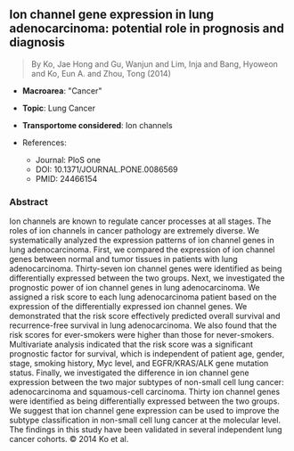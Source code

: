 ## Ion channel gene expression in lung adenocarcinoma: potential role in prognosis and diagnosis

> By Ko, Jae Hong and Gu, Wanjun and Lim, Inja and Bang, Hyoweon and Ko, Eun A. and Zhou, Tong (2014)

- **Macroarea**: "Cancer"
- **Topic**: Lung Cancer
- **Transportome considered**: Ion channels

- References:
  - Journal: PloS one
  - DOI: 10.1371/JOURNAL.PONE.0086569
  - PMID: 24466154

### Abstract

Ion channels are known to regulate cancer processes at all stages. The roles of ion channels in cancer pathology are extremely diverse. We systematically analyzed the expression patterns of ion channel genes in lung adenocarcinoma. First, we compared the expression of ion channel genes between normal and tumor tissues in patients with lung adenocarcinoma. Thirty-seven ion channel genes were identified as being differentially expressed between the two groups. Next, we investigated the prognostic power of ion channel genes in lung adenocarcinoma. We assigned a risk score to each lung adenocarcinoma patient based on the expression of the differentially expressed ion channel genes. We demonstrated that the risk score effectively predicted overall survival and recurrence-free survival in lung adenocarcinoma. We also found that the risk scores for ever-smokers were higher than those for never-smokers. Multivariate analysis indicated that the risk score was a significant prognostic factor for survival, which is independent of patient age, gender, stage, smoking history, Myc level, and EGFR/KRAS/ALK gene mutation status. Finally, we investigated the difference in ion channel gene expression between the two major subtypes of non-small cell lung cancer: adenocarcinoma and squamous-cell carcinoma. Thirty ion channel genes were identified as being differentially expressed between the two groups. We suggest that ion channel gene expression can be used to improve the subtype classification in non-small cell lung cancer at the molecular level. The findings in this study have been validated in several independent lung cancer cohorts. © 2014 Ko et al.
